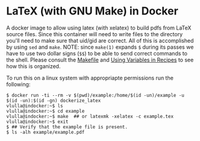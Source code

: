 
# LaTeX (with GNU Make) in Docker

A docker image to allow using latex (with xelatex) to build pdfs from LaTeX source files.  Since this container will need to write files to the directory you'll need to make sure that uid/gid are correct. All of this is accomplished by using `sed` and `make`.  NOTE: since `make(1)` expands `$` during its passes we have to use two dollar signs (`$$`) to be able to send correct commands to the shell.  Please consult the [Makefile](Makefile) and [Using Variables in Recipes](https://www.gnu.org/software/make/manual/make.html#Variables-in-Recipes) to see how this is organized.

To run this on a linux system with appropriapte permissions run the following:

```
$ docker run -ti --rm -v $(pwd)/example:/home/$(id -un)/example -u $(id -un):$(id -gn) dockerize_latex
vlulla@indocker:~$ ls
vlulla@indocker:~$ cd example
vlulla@indocker:~$ make  ## or latexmk -xelatex -c example.tex
vlulla@indocker:~$ exit
$ ## Verify that the example file is present.
$ ls -alh example/example.pdf
```
